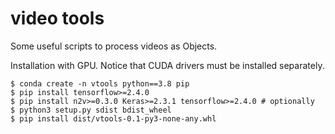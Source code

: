 # video tools
Some useful scripts to process videos as Objects. 

Installation with GPU. Notice that CUDA drivers must be installed separately.
```
$ conda create -n vtools python==3.8 pip
$ pip install tensorflow>=2.4.0
$ pip install n2v>=0.3.0 Keras>=2.3.1 tensorflow>=2.4.0 # optionally 
$ python3 setup.py sdist bdist_wheel
$ pip install dist/vtools-0.1-py3-none-any.whl
```

